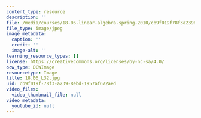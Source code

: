 ```yaml
---
content_type: resource
description: ''
file: /media/courses/18-06-linear-algebra-spring-2010/cb9f019f78f3a2398ebd1957af672aed_18.06_L32.jpg
file_type: image/jpeg
image_metadata:
  caption: ''
  credit: ''
  image-alt: ''
learning_resource_types: []
license: https://creativecommons.org/licenses/by-nc-sa/4.0/
ocw_type: OCWImage
resourcetype: Image
title: 18.06_L32.jpg
uid: cb9f019f-78f3-a239-8ebd-1957af672aed
video_files:
  video_thumbnail_file: null
video_metadata:
  youtube_id: null
---
```

